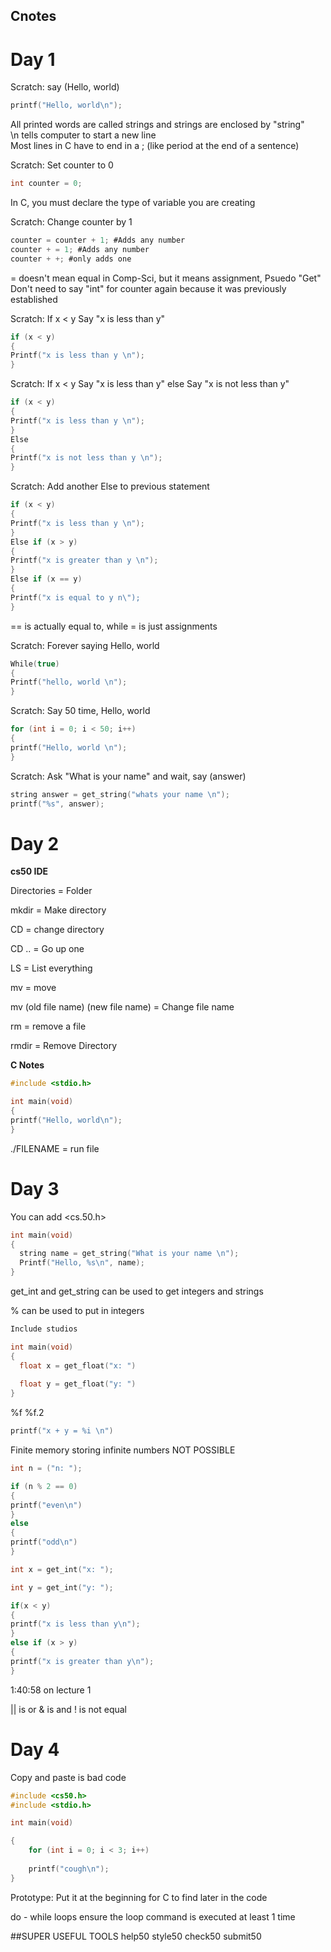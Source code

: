## Cnotes
# Day 1
Scratch: say (Hello, world)

```C (Tells Markdown that code is in C)
printf("Hello, world\n");
```

All printed words are called strings and strings are enclosed by "string" <br>
\n tells computer to start a new line <br>
Most lines in C have to end in a ; (like period at the end of a sentence)

Scratch: Set counter to 0

```C
int counter = 0;
```

In C, you must declare the type of variable you are creating

Scratch: Change counter by 1

```C
counter = counter + 1; #Adds any number
counter + = 1; #Adds any number
counter + +; #only adds one
```

= doesn't mean equal in Comp-Sci, but it means assignment, Psuedo "Get" <br>
Don't need to say "int" for counter again because it was previously established

Scratch: If x < y     Say "x is less than y"

```C
if (x < y)
{
Printf("x is less than y \n");
}
```

Scratch: If x < y   Say "x is less than y"   else   Say "x is not less than y"

```C
if (x < y)
{
Printf("x is less than y \n");
}
Else
{
Printf("x is not less than y \n");
}
```

Scratch: Add another Else to previous statement

```C
if (x < y)
{
Printf("x is less than y \n");
}
Else if (x > y)
{
Printf("x is greater than y \n");
}
Else if (x == y)
{
Printf("x is equal to y n\");
}
```

== is actually equal to, while = is just assignments

Scratch: Forever saying Hello, world

```C
While(true)
{
Printf("hello, world \n");
}
```

Scratch: Say 50 time, Hello, world

```C
for (int i = 0; i < 50; i++)
{
printf("Hello, world \n");
}
```

Scratch: Ask "What is your name" and wait, say (answer)

```C
string answer = get_string("whats your name \n");
printf("%s", answer);
```

# Day 2

**cs50 IDE**

Directories = Folder

mkdir = Make directory

CD = change directory

CD .. = Go up one

LS = List everything

mv = move

mv (old file name) (new file name) = Change file name

rm = remove a file

rmdir = Remove Directory

**C Notes**

```C
#include <stdio.h>

int main(void)
{
printf("Hello, world\n");
}
```

./FILENAME = run file

# Day 3

You can add <cs.50.h>

```c
int main(void)
{
  string name = get_string("What is your name \n");
  Printf("Hello, %s\n", name);
}
```

get_int and get_string can be used to get integers and strings

% can be used to put in integers

```c
Include studios

int main(void)
{
  float x = get_float("x: ")
  
  float y = get_float("y: ")
}
```

%f
%f.2

```c
printf("x + y = %i \n")
```

Finite memory storing infinite numbers    NOT POSSIBLE

```c
int n = ("n: ");

if (n % 2 == 0)
{
printf("even\n")
}
else
{
printf("odd\n")
}
```

```c
int x = get_int("x: ");

int y = get_int("y: ");

if(x < y)
{
printf("x is less than y\n");
}
else if (x > y)
{
printf("x is greater than y\n");
}
```

1:40:58 on lecture 1

|| is or
& is and
! is not equal

# Day 4

Copy and paste is bad code

```c
#include <cs50.h>
#include <stdio.h>

int main(void)

{
    for (int i = 0; i < 3; i++)
        
    printf("cough\n");
}
```

Prototype: Put it at the beginning for C to find later in the code

do - while loops ensure the loop command is executed at least 1 time

##SUPER USEFUL TOOLS
help50
style50
check50
submit50
